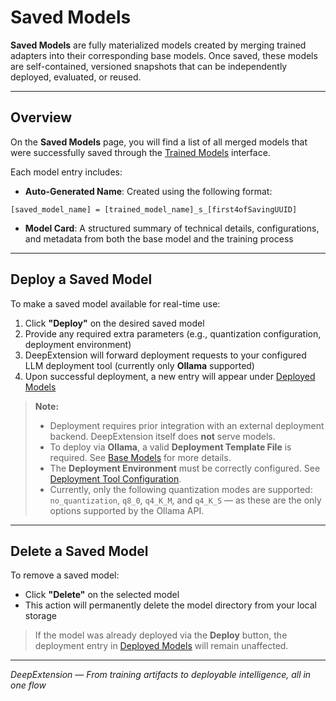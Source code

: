 
# Saved Models

**Saved Models** are fully materialized models created by merging trained adapters into their corresponding 
base models. Once saved, these models are self-contained, versioned snapshots that can be independently 
deployed, evaluated, or reused.

---

## Overview

On the **Saved Models** page, you will find a list of all merged models that were successfully saved through 
the [Trained Models](trained-models.md) interface.

Each model entry includes:

- **Auto-Generated Name**: Created using the following format:

```
[saved_model_name] = [trained_model_name]_s_[first4ofSavingUUID]
```

- **Model Card**: A structured summary of technical details, configurations, and metadata from both the base model and the training process

---

## Deploy a Saved Model

To make a saved model available for real-time use:

1. Click **"Deploy"** on the desired saved model
2. Provide any required extra parameters (e.g., quantization configuration, deployment environment)
3. DeepExtension will forward deployment requests to your configured LLM deployment tool (currently only **Ollama** supported)
4. Upon successful deployment, a new entry will appear under [Deployed Models](deployed-models.md)

> **Note:**
> 
> - Deployment requires prior integration with an external deployment backend. DeepExtension itself does **not** serve models.
> - To deploy via **Ollama**, a valid **Deployment Template File** is required. See [Base Models](base-models.md) for more details.
> - The **Deployment Environment** must be correctly configured. See [Deployment Tool Configuration](deployment-tool-configuration.md).
> - Currently, only the following quantization modes are supported: `no_quantization`, `q8_0`, `q4_K_M`, and `q4_K_S` — as these are the only options supported by the Ollama API.

---

## Delete a Saved Model

To remove a saved model:

- Click **"Delete"** on the selected model
- This action will permanently delete the model directory from your local storage

> If the model was already deployed via the **Deploy** button, the deployment entry in [Deployed 
Models](deployed-models.md) will remain unaffected.

---

*DeepExtension — From training artifacts to deployable intelligence, all in one flow*

